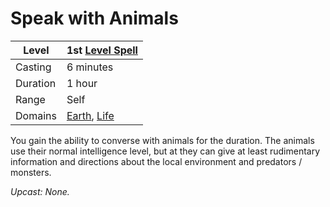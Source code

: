 # Speak with Animals

|Level|1st [Level Spell](../../../Spell%20Level.md)|
|-----|---------------|
|Casting|6 minutes|
|Duration|1 hour|
|Range|Self|
|Domains|[Earth](../../../Spell%20Domains/Earth.md), [Life](../../../Spell%20Domains/Life.md)|

You gain the ability to converse with animals for the duration. The animals use their normal intelligence level, but at they can give at least rudimentary information and directions about the local environment and predators / monsters.

*Upcast: None.*
